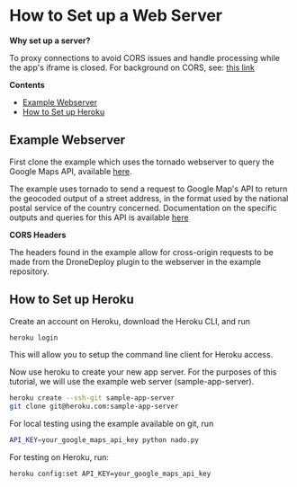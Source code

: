 # How to Set up a Web Server

**Why set up a server?**

To proxy connections to avoid CORS issues and handle processing while the app's iframe is closed. For background on CORS, see: [this link](https://developer.mozilla.org/en-US/docs/Web/HTTP/Access_control_CORS)

**Contents**

* [Example Webserver](server_example.md#example-webserver)
* [How to Set up Heroku](server_example.md#how-to-set-up-heroku)

## Example Webserver

First clone the example which uses the tornado webserver to query the Google Maps API, available [here](https://github.com/dronedeploy/sample-app-server).

The example uses tornado to send a request to Google Map's API to return the geocoded output of a street address, in the format used by the national postal service of the country concerned. Documentation on the specific outputs and queries for this API is available [here](https://developers.google.com/maps/documentation/geocoding/intro)

**CORS Headers**

The headers found in the example allow for cross-origin requests to be made from the DroneDeploy plugin to the webserver in the example repository.

## How to Set up Heroku

Create an account on Heroku, download the Heroku CLI, and run

```bash
heroku login
```

This will allow you to setup the command line client for Heroku access.

Now use heroku to create your new app server. For the purposes of this tutorial, we will use the example web server \(sample-app-server\).

```bash
heroku create --ssh-git sample-app-server
git clone git@heroku.com:sample-app-server
```

For local testing using the example available on git, run

```bash
API_KEY=your_google_maps_api_key python nado.py
```

For testing on Heroku, run:

```bash
heroku config:set API_KEY=your_google_maps_api_key
```

